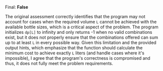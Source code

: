 Final: **False**

The original assessment correctly identifies that the program may not account for cases when the required volume `L` cannot be achieved with the available bottle sizes, which is a critical aspect of the problem. The program initializes `dp[L]` to infinity and only returns -1 when no valid combinations exist, but it does not properly ensure that the combinations offered can sum up to at least `L` in every possible way. Given this limitation and the provided output hints, which emphasize that the function should calculate the minimum cost to achieve exactly `L` liters (and handle cases where it's impossible), I agree that the program's correctness is compromised and thus, it does not fully meet the problem requirements.